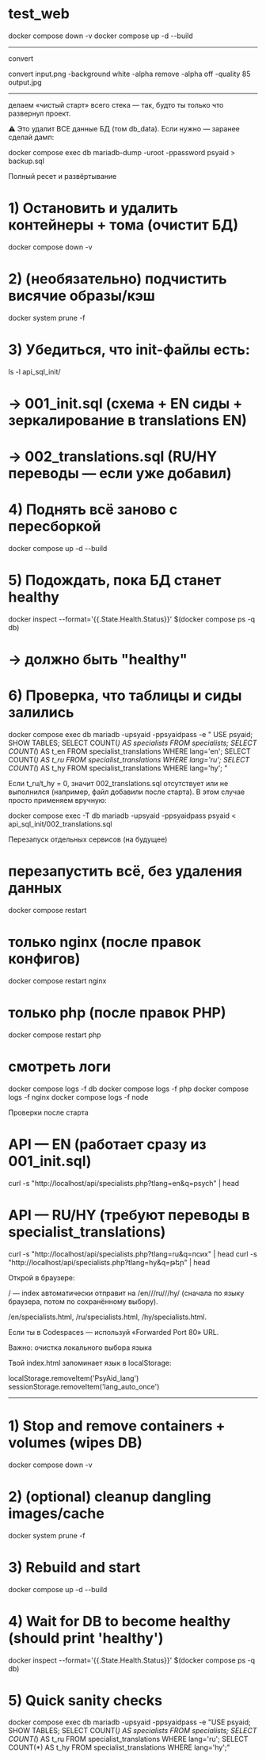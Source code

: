 # test_web


docker compose down -v
docker compose up -d --build


------------------------
convert

convert input.png -background white -alpha remove -alpha off -quality 85 output.jpg


------------------------------


делаем «чистый старт» всего стека — так, будто ты только что развернул проект.

⚠️ Это удалит ВСЕ данные БД (том db_data). Если нужно — заранее сделай дамп:

docker compose exec db mariadb-dump -uroot -ppassword psyaid > backup.sql

Полный ресет и развёртывание
# 1) Остановить и удалить контейнеры + тома (очистит БД)
docker compose down -v

# 2) (необязательно) подчистить висячие образы/кэш
docker system prune -f

# 3) Убедиться, что init-файлы есть:
ls -l api_sql_init/
# → 001_init.sql  (схема + EN сиды + зеркалирование в translations EN)
# → 002_translations.sql  (RU/HY переводы — если уже добавил)

# 4) Поднять всё заново с пересборкой
docker compose up -d --build

# 5) Подождать, пока БД станет healthy
docker inspect --format='{{.State.Health.Status}}' $(docker compose ps -q db)
# → должно быть "healthy"

# 6) Проверка, что таблицы и сиды залились
docker compose exec db mariadb -upsyaid -ppsyaidpass -e "
  USE psyaid;
  SHOW TABLES;
  SELECT COUNT(*) AS specialists FROM specialists;
  SELECT COUNT(*) AS t_en FROM specialist_translations WHERE lang='en';
  SELECT COUNT(*) AS t_ru FROM specialist_translations WHERE lang='ru';
  SELECT COUNT(*) AS t_hy FROM specialist_translations WHERE lang='hy';
"


Если t_ru/t_hy = 0, значит 002_translations.sql отсутствует или не выполнился (например, файл добавили после старта). В этом случае просто применяем вручную:

docker compose exec -T db mariadb -upsyaid -ppsyaidpass psyaid < api_sql_init/002_translations.sql

Перезапуск отдельных сервисов (на будущее)
# перезапустить всё, без удаления данных
docker compose restart

# только nginx (после правок конфигов)
docker compose restart nginx

# только php (после правок PHP)
docker compose restart php

# смотреть логи
docker compose logs -f db
docker compose logs -f php
docker compose logs -f nginx
docker compose logs -f node

Проверки после старта
# API — EN (работает сразу из 001_init.sql)
curl -s "http://localhost/api/specialists.php?tlang=en&q=psych" | head

# API — RU/HY (требуют переводы в specialist_translations)
curl -s "http://localhost/api/specialists.php?tlang=ru&q=псих" | head
curl -s "http://localhost/api/specialists.php?tlang=hy&q=թեր" | head


Открой в браузере:

/ — index автоматически отправит на /en///ru///hy/ (сначала по языку браузера, потом по сохранённому выбору).

/en/specialists.html, /ru/specialists.html, /hy/specialists.html.

Если ты в Codespaces — используй «Forwarded Port 80» URL.

Важно: очистка локального выбора языка

Твой index.html запоминает язык в localStorage:

localStorage.removeItem('PsyAid_lang')
sessionStorage.removeItem('lang_auto_once')



------------------
# 1) Stop and remove containers + volumes (wipes DB)
docker compose down -v

# 2) (optional) cleanup dangling images/cache
docker system prune -f

# 3) Rebuild and start
docker compose up -d --build

# 4) Wait for DB to become healthy (should print 'healthy')
docker inspect --format='{{.State.Health.Status}}' $(docker compose ps -q db)

# 5) Quick sanity checks
docker compose exec db mariadb -upsyaid -ppsyaidpass -e "USE psyaid; SHOW TABLES; SELECT COUNT(*) AS specialists FROM specialists; SELECT COUNT(*) AS t_ru FROM specialist_translations WHERE lang='ru'; SELECT COUNT(*) AS t_hy FROM specialist_translations WHERE lang='hy';"